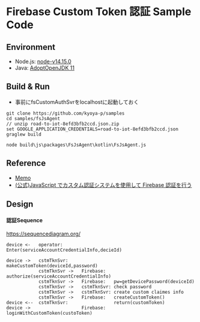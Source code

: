 Firebase Custom Token 認証 Sample Code
====

Environment
----
- Node.js: [node-v14.15.0](https://nodejs.org/ja/download/)
- Java: [AdoptOpenJDK 11](https://adoptopenjdk.net/)

Build & Run
----
- 事前にfsCustomAuthSvrをlocalhostに起動しておく

```
git clone https://github.com/kyoya-p/samples
cd samples/fsJsAgent
// unzip road-to-iot-8efd3bfb2ccd.json.zip
set GOOGLE_APPLICATION_CREDENTIALS=road-to-iot-8efd3bfb2ccd.json
graglew build

node build\js\packages\FsJsAgent\kotlin\FsJsAgent.js
```

Reference
----
- [Memo](https://qiita.com/shokkaa/private/f3d46cbf31e706498c16)
- [(公式)JavaScript でカスタム認証システムを使用して Firebase 認証を行う](https://firebase.google.com/docs/auth/web/custom-auth?hl=ja)



Design
----
#### 認証Sequence

https://sequencediagram.org/

```sequence:
device <-   operator:                   Enter(serviceAccountCredentialInfo,decieId)

device ->   cstmTknSvr:                 makeCustomToken(deviceId,password)
            cstmTknSvr ->   Firebase:   authorize(serviceAccountCredentialInfo)
            cstmTknSvr ->   Firebase:   pw=getDevicePassword(deviceId)
            cstmTknSvr ->   cstmTknSvr: check password
            cstmTknSvr ->   cstmTknSvr: create custom claimes info
            cstmTknSvr ->   Firebase:   createCustomToken()
device <--  cstmTknSvr:                 return(customToken)
device ->                   Firebase:   loginWithCustomToken(custoToken)
```
